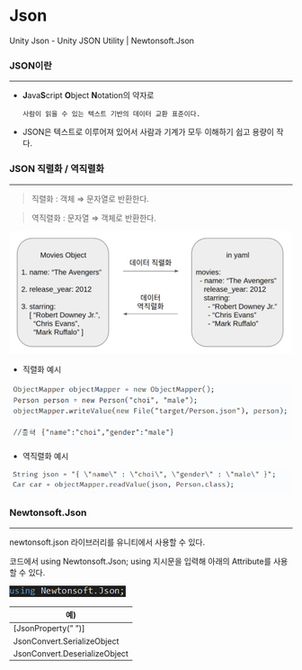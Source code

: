 # Json

Unity Json - Unity JSON Utility | Newtonsoft.Json

### JSON이란

---

- **J**ava**S**cript **O**bject **N**otation의 약자로

      사람이 읽을 수 있는 텍스트 기반의 데이터 교환 표준이다.

- JSON은 텍스트로 이루어져 있어서 사람과 기계가 모두 이해하기 쉽고 용량이 작다.

### JSON 직렬화 / 역직렬화

---

> 직렬화 : 객체 ⇒ 문자열로 반환한다.
> 

> 역직렬화 : 문자열 ⇒ 객체로 반환한다.
> 

![serialize](serialize.png)

- 직렬화 예시

![SerializeObject](SerializeObject.png)

- 역직렬화 예시

![DeserializeObject](DeserializeObject.png)

### Newtonsoft.Json

---

newtonsoft.json 라이브러리를 유니티에서 사용할 수 있다.

코드에서 using Newtonsoft.Json; using 지시문을 입력해 아래의 Attribute를 사용할 수 있다.

![using](using.png)

| 예) |
| --- |
| [JsonProperty(” ”)] |
| JsonConvert.SerializeObject |
| JsonConvert.DeserializeObject |